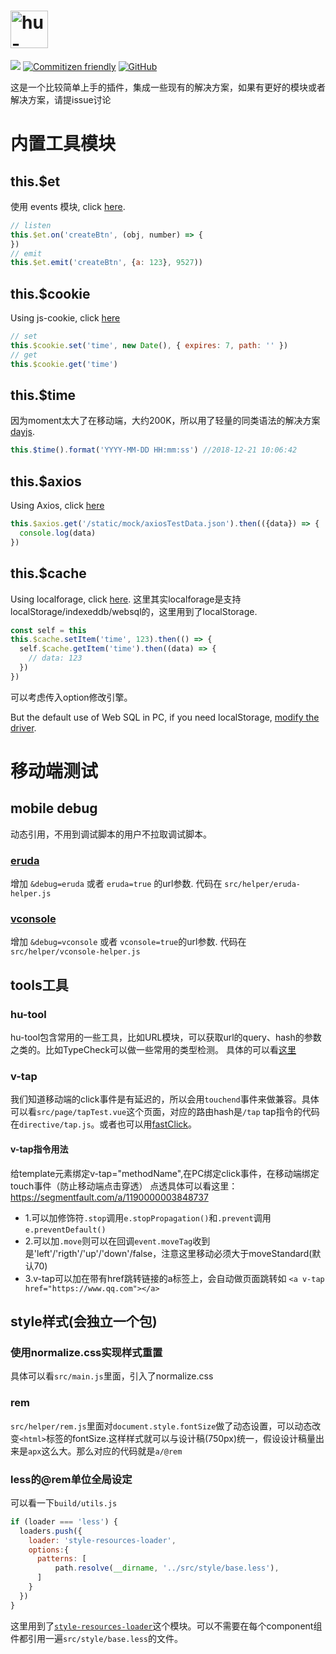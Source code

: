 <h1><a href='https://github.com/ManfredHu/hu-vue-plugin'><img src='https://www.manfredhu.com/images/hu-vue-plugin.png' height='60' alt='hu-vue-plugin Logo' /></a></h1>

[![](https://img.shields.io/travis/ManfredHu/hu-vue-plugin.svg?style=flat-square)](https://travis-ci.org/ManfredHu/hu-vue-plugin.svg)
[![Commitizen friendly](https://img.shields.io/badge/commitizen-friendly-brightgreen.svg?style=flat-square)](https://github.com/ManfredHu/hu-vue-plugin)
[![GitHub](https://img.shields.io/github/license/mashape/apistatus.svg?style=flat-square)](https://github.com/ManfredHu/hu-vue-plugin)

这是一个比较简单上手的插件，集成一些现有的解决方案，如果有更好的模块或者解决方案，请提issue讨论

# 内置工具模块
## this.$et
使用 events 模块, click [here](https://github.com/Gozala/events).
```js
// listen
this.$et.on('createBtn', (obj, number) => {
})
// emit
this.$et.emit('createBtn', {a: 123}, 9527))
```

## this.$cookie
Using js-cookie, click [here](https://www.npmjs.com/package/js-cookie)
```js
// set
this.$cookie.set('time', new Date(), { expires: 7, path: '' })
// get
this.$cookie.get('time')
```

## this.$time
因为moment太大了在移动端，大约200K，所以用了轻量的同类语法的解决方案[dayjs](https://github.com/iamkun/dayjs).

```js
this.$time().format('YYYY-MM-DD HH:mm:ss') //2018-12-21 10:06:42
```

## this.$axios
Using Axios, click [here](https://github.com/axios/axios)

```js
this.$axios.get('/static/mock/axiosTestData.json').then(({data}) => {
  console.log(data)
})
```

## this.$cache
Using localforage, click [here](https://github.com/localForage/localForage).
这里其实localforage是支持localStorage/indexeddb/websql的，这里用到了localStorage.

```js
const self = this
this.$cache.setItem('time', 123).then(() => {
  self.$cache.getItem('time').then((data) => {
    // data: 123
  })
})
```

可以考虑传入option修改引擎。

But the default use of Web SQL in PC, if you need localStorage, [modify the driver](https://localforage.github.io/localForage/#settings-api-config).



# 移动端测试
## mobile debug
动态引用，不用到调试脚本的用户不拉取调试脚本。

### [eruda](https://github.com/liriliri/eruda)
增加 `&debug=eruda` 或者 `eruda=true` 的url参数.
代码在 `src/helper/eruda-helper.js`

### [vconsole](https://github.com/Tencent/vConsole)
增加 `&debug=vconsole` 或者 `vconsole=true`的url参数.
代码在 `src/helper/vconsole-helper.js`

## tools工具
### hu-tool
hu-tool包含常用的一些工具，比如URL模块，可以获取url的query、hash的参数之类的。比如TypeCheck可以做一些常用的类型检测。
具体的可以看[这里](https://github.com/ManfredHu/hu-tool)

### v-tap
我们知道移动端的click事件是有延迟的，所以会用`touchend`事件来做兼容。具体可以看`src/page/tapTest.vue`这个页面，对应的路由hash是`/tap`
tap指令的代码在`directive/tap.js`。或者也可以用[fastClick](https://github.com/ftlabs/fastclick)。

#### v-tap指令用法
给template元素绑定v-tap="methodName",在PC绑定click事件，在移动端绑定touch事件（防止移动端点击穿透）
点透具体可以看这里：https://segmentfault.com/a/1190000003848737

- 1.可以加修饰符`.stop`调用`e.stopPropagation()`和`.prevent`调用`e.preventDefault()`
- 2.可以加`.move`则可以在回调`event.moveTag`收到是'left'/'rigth'/'up'/'down'/false，注意这里移动必须大于moveStandard(默认70)
- 3.v-tap可以加在带有href跳转链接的a标签上，会自动做页面跳转如 `<a v-tap href="https://www.qq.com"></a>`

## style样式(会独立一个包)
### 使用normalize.css实现样式重置
具体可以看`src/main.js`里面，引入了normalize.css

### rem
`src/helper/rem.js`里面对`document.style.fontSize`做了动态设置，可以动态改变`<html>`标签的fontSize.这样样式就可以与设计稿(750px)统一，假设设计稿量出来是`apx`这么大。那么对应的代码就是`a/@rem`

### less的@rem单位全局设定
可以看一下`build/utils.js`

```js
if (loader === 'less') {
  loaders.push({
    loader: 'style-resources-loader',
    options:{
      patterns: [
          path.resolve(__dirname, '../src/style/base.less'),
      ]
    }
  })
}
```

这里用到了[`style-resources-loader`](https://github.com/yenshih/style-resources-loader)这个模块。可以不需要在每个component组件都引用一遍`src/style/base.less`的文件。
